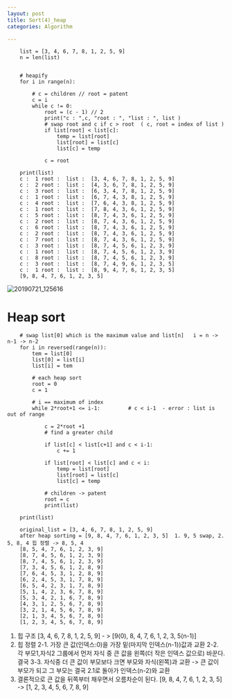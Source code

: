 ```yaml
---
layout: post
title: Sort(4)_heap
categories: Algorithm

---
```



        list = [3, 4, 6, 7, 8, 1, 2, 5, 9]
        n = len(list)


        # heapify
        for i in range(n):

            # c = children // root = patent
            c = i
            while c != 0:
                root = (c - 1) // 2
                print("c : ",c, "root : ", "list : ", list )
                # swap root and c if c > root  ( c, root = index of list )
                if list[root] < list[c]:
                    temp = list[root]
                    list[root] = list[c]
                    list[c] = temp

                c = root

        print(list)
        c :  1 root :  list :  [3, 4, 6, 7, 8, 1, 2, 5, 9]
        c :  2 root :  list :  [4, 3, 6, 7, 8, 1, 2, 5, 9]
        c :  3 root :  list :  [6, 3, 4, 7, 8, 1, 2, 5, 9]
        c :  1 root :  list :  [6, 7, 4, 3, 8, 1, 2, 5, 9]
        c :  4 root :  list :  [7, 6, 4, 3, 8, 1, 2, 5, 9]
        c :  1 root :  list :  [7, 8, 4, 3, 6, 1, 2, 5, 9]
        c :  5 root :  list :  [8, 7, 4, 3, 6, 1, 2, 5, 9]
        c :  2 root :  list :  [8, 7, 4, 3, 6, 1, 2, 5, 9]
        c :  6 root :  list :  [8, 7, 4, 3, 6, 1, 2, 5, 9]
        c :  2 root :  list :  [8, 7, 4, 3, 6, 1, 2, 5, 9]
        c :  7 root :  list :  [8, 7, 4, 3, 6, 1, 2, 5, 9]
        c :  3 root :  list :  [8, 7, 4, 5, 6, 1, 2, 3, 9]
        c :  1 root :  list :  [8, 7, 4, 5, 6, 1, 2, 3, 9]
        c :  8 root :  list :  [8, 7, 4, 5, 6, 1, 2, 3, 9]
        c :  3 root :  list :  [8, 7, 4, 9, 6, 1, 2, 3, 5]
        c :  1 root :  list :  [8, 9, 4, 7, 6, 1, 2, 3, 5]
        [9, 8, 4, 7, 6, 1, 2, 3, 5]

![20190721_125616](https://user-images.githubusercontent.com/47915302/61586786-069f9f80-abb7-11e9-85d1-5a117b0abc2b.png)



# Heap sort


        # swap list[0] which is the maximum value and list[n]   i = n -> n-1 -> n-2
        for i in reversed(range(n)):
            tem = list[0]
            list[0] = list[i]
            list[i] = tem

            # each heap sort
            root = 0
            c = 1

            # i == maximum of index
            while 2*root+1 <= i-1:         # c < i-1  - error : list is out of range

                c = 2*root +1
                # find a greater child

                if list[c] < list[c+1] and c < i-1:
                    c += 1

                if list[root] < list[c] and c < i:
                    temp = list[root]
                    list[root] = list[c]
                    list[c] = temp

                # children -> patent
                root = c
                print(list)

        print(list)

        original_list = [3, 4, 6, 7, 8, 1, 2, 5, 9]
        after heap sorting = [9, 8, 4, 7, 6, 1, 2, 3, 5]  1. 9, 5 swap, 2. 5, 8, 4 힙 정렬 -> 8, 5, 4 
        [8, 5, 4, 7, 6, 1, 2, 3, 9]   
        [8, 7, 4, 5, 6, 1, 2, 3, 9]
        [8, 7, 4, 5, 6, 1, 2, 3, 9]
        [7, 3, 4, 5, 6, 1, 2, 8, 9]
        [7, 6, 4, 5, 3, 1, 2, 8, 9]
        [6, 2, 4, 5, 3, 1, 7, 8, 9]
        [6, 5, 4, 2, 3, 1, 7, 8, 9]
        [5, 1, 4, 2, 3, 6, 7, 8, 9]
        [5, 3, 4, 2, 1, 6, 7, 8, 9]
        [4, 3, 1, 2, 5, 6, 7, 8, 9]
        [3, 2, 1, 4, 5, 6, 7, 8, 9]
        [2, 1, 3, 4, 5, 6, 7, 8, 9]
        [1, 2, 3, 4, 5, 6, 7, 8, 9]


1. 힙 구조 [3, 4, 6, 7, 8, 1, 2, 5, 9] - > [9(0), 8, 4, 7, 6, 1, 2, 3, 5(n-1)]
2. 힙 정렬
  2-1. 가장 큰 값(인덱스:0)을 가장 밑(마지막 인덱스(n-1))값과 교환
  2-2. 각 부모1,자식2 그룹에서 먼저 자식 중 큰 값을 왼쪽(더 작은 인덱스 값으로) 바꾼다. 결국 
  3-3. 자식중 더 큰 값이 부모보다 크면 부모와 자식(왼쪽)과 교환 -> 큰 값이 부모가 되고 그 부모는 결국 2.1로 돌아가 인덱스(n-2)와 교환
3. 결론적으로 큰 값을 뒤쪽부터 채우면서 오름차순이 된다. [9, 8, 4, 7, 6, 1, 2, 3, 5] ->  [1, 2, 3, 4, 5, 6, 7, 8, 9]

